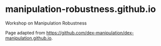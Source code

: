 # manipulation-robustness.github.io
Workshop on Manipulation Robustness

Page adapted from https://github.com/dex-manipulation/dex-manipulation.github.io.
